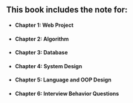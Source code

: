 ## This book includes the note for:


* #### Chapter 1: Web Project
* #### Chapter 2: Algorithm
* #### Chapter 3: Database
* #### Chapter 4: System Design
* #### Chapter 5: Language and OOP Design 
* #### Chapter 6: Interview Behavior Questions 











